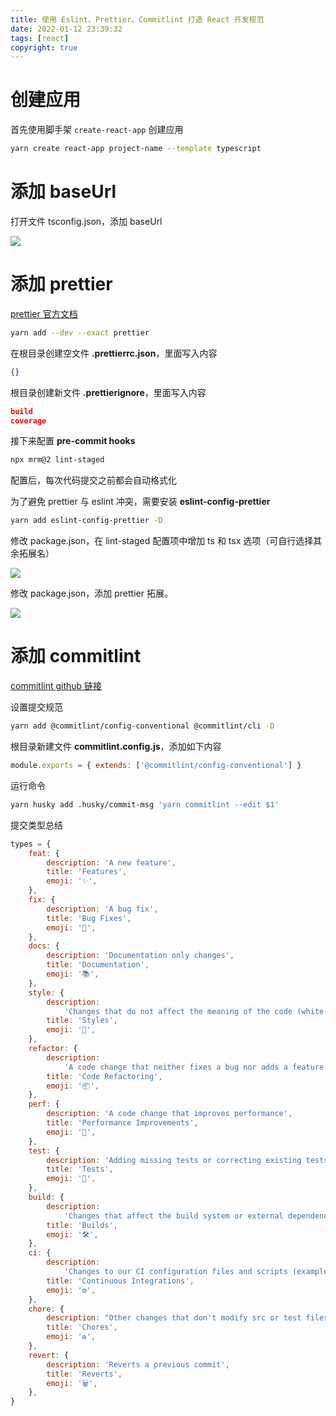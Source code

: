 ```yaml
---
title: 使用 Eslint、Prettier、Commitlint 打造 React 开发规范
date: 2022-01-12 23:39:32
tags: [react]
copyright: true
---
```

# 创建应用
首先使用脚手架 `create-react-app` 创建应用
```bash
yarn create react-app project-name --template typescript
```

# 添加 baseUrl
打开文件 tsconfig.json，添加 baseUrl

![](https://cdn.jsdelivr.net/gh/Flower-F/picture@main/img/20220112234515.png)

# 添加 prettier
[prettier 官方文档](https://prettier.io/docs/en/index.html)

```bash
yarn add --dev --exact prettier
```

在根目录创建空文件 **.prettierrc.json**，里面写入内容
```json
{}
```

根目录创建新文件 **.prettierignore**，里面写入内容
```json
build
coverage
```

接下来配置 **pre-commit hooks**
```bash
npx mrm@2 lint-staged
```
配置后，每次代码提交之前都会自动格式化

为了避免 prettier 与 eslint 冲突，需要安装 **eslint-config-prettier**
```bash
yarn add eslint-config-prettier -D
```

修改 package.json，在 lint-staged 配置项中增加 ts 和 tsx 选项（可自行选择其余拓展名）

![](https://cdn.jsdelivr.net/gh/Flower-F/picture@main/img/20220123222007.png)

修改 package.json，添加 prettier 拓展。

![](https://cdn.jsdelivr.net/gh/Flower-F/picture@main/img/20220125103608.png)

# 添加 commitlint
[commitlint github 链接](https://github.com/conventional-changelog/commitlint)

设置提交规范
```bash
yarn add @commitlint/config-conventional @commitlint/cli -D
```

根目录新建文件 **commitlint.config.js**，添加如下内容
```js
module.exports = { extends: ['@commitlint/config-conventional'] }
```

运行命令
```bash
yarn husky add .husky/commit-msg 'yarn commitlint --edit $1'
```

提交类型总结
```js
types = {
    feat: {
        description: 'A new feature',
        title: 'Features',
        emoji: '✨',
    },
    fix: {
        description: 'A bug fix',
        title: 'Bug Fixes',
        emoji: '🐛',
    },
    docs: {
        description: 'Documentation only changes',
        title: 'Documentation',
        emoji: '📚',
    },
    style: {
        description:
            'Changes that do not affect the meaning of the code (white-space, formatting, missing semi-colons, etc)',
        title: 'Styles',
        emoji: '💎',
    },
    refactor: {
        description:
            'A code change that neither fixes a bug nor adds a feature',
        title: 'Code Refactoring',
        emoji: '📦',
    },
    perf: {
        description: 'A code change that improves performance',
        title: 'Performance Improvements',
        emoji: '🚀',
    },
    test: {
        description: 'Adding missing tests or correcting existing tests',
        title: 'Tests',
        emoji: '🚨',
    },
    build: {
        description:
            'Changes that affect the build system or external dependencies (example scopes: gulp, broccoli, npm)',
        title: 'Builds',
        emoji: '🛠',
    },
    ci: {
        description:
            'Changes to our CI configuration files and scripts (example scopes: Travis, Circle, BrowserStack, SauceLabs)',
        title: 'Continuous Integrations',
        emoji: '⚙️',
    },
    chore: {
        description: "Other changes that don't modify src or test files",
        title: 'Chores',
        emoji: '♻️',
    },
    revert: {
        description: 'Reverts a previous commit',
        title: 'Reverts',
        emoji: '🗑',
    },
}
```